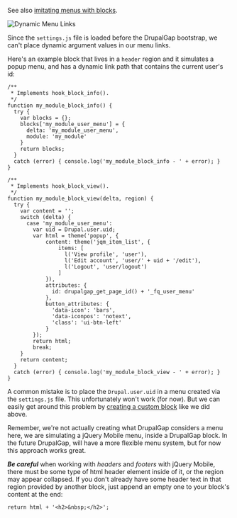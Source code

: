 See also [imitating menus with blocks](../Blocks/Imitating_Menus_with_Blocks).

![Dynamic Menu Links](http://drupalgap.org/sites/default/files/dynamic-menu-links.png)

Since the `settings.js` file is loaded before the DrupalGap bootstrap, we can't place dynamic argument values in our menu links.

Here's an example block that lives in a `header` region and it simulates a popup menu, and has a dynamic link path that contains the current user's id:

```
/**
 * Implements hook_block_info().
 */
function my_module_block_info() {
  try {
    var blocks = {};
    blocks['my_module_user_menu'] = {
      delta: 'my_module_user_menu',
      module: 'my_module'
    }
    return blocks;
  }
  catch (error) { console.log('my_module_block_info - ' + error); }
}

/**
 * Implements hook_block_view().
 */
function my_module_block_view(delta, region) {
  try {
    var content = '';
    switch (delta) {
      case 'my_module_user_menu':
        var uid = Drupal.user.uid;
        var html = theme('popup', {
            content: theme('jqm_item_list', {
                items: [
                  l('View profile', 'user'),
                  l('Edit account', 'user/' + uid + '/edit'),
                  l('Logout', 'user/logout')
                ]
            }),
            attributes: {
              id: drupalgap_get_page_id() + '_fq_user_menu'
            },
            button_attributes: {
              'data-icon': 'bars',
              'data-iconpos': 'notext',
              'class': 'ui-btn-left'
            }
        });
        return html;
        break;
    }
    return content;
  }
  catch (error) { console.log('my_module_block_view - ' + error); }
}
```

A common mistake is to place the `Drupal.user.uid` in a menu created via the `settings.js` file. This unfortunately won't work (for now). But we can easily get around this problem by [creating a custom block](../Blocks/Create_a_Custom_Block) like we did above.

Remember, we're not actually creating what DrupalGap considers a menu here, we are simulating a jQuery Mobile menu, inside a DrupalGap block. In the future DrupalGap, will have a more flexible menu system, but for now this approach works great.

***Be careful*** when working with *headers* and *footers* with jQuery Mobile, there must be some type of html header element inside of it, or the region may appear collapsed. If you don't already have some header text in that region provided by another block, just append an empty one to your block's content at the end:

`return html + '<h2>&nbsp;</h2>';`
